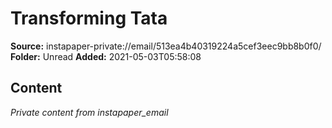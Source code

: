 # Transforming Tata

**Source:** instapaper-private://email/513ea4b40319224a5cef3eec9bb8b0f0/
**Folder:** Unread
**Added:** 2021-05-03T05:58:08




## Content
*Private content from instapaper_email*
